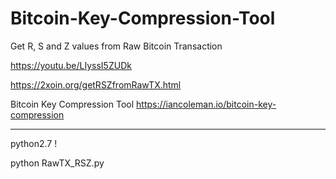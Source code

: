 # Bitcoin-Key-Compression-Tool
Get R, S and Z values from Raw Bitcoin Transaction

https://youtu.be/LIyssI5ZUDk

https://2xoin.org/getRSZfromRawTX.html

Bitcoin Key Compression Tool
https://iancoleman.io/bitcoin-key-compression


-----------------------------------------
python2.7 !

python RawTX_RSZ.py
